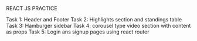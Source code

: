 REACT JS PRACTICE

Task 1: Header and Footer
Task 2: Highlights section and standings table
Task 3: Hamburger sidebar
Task 4: corousel type video section with content as props
Task 5: Login ans signup pages using react router
